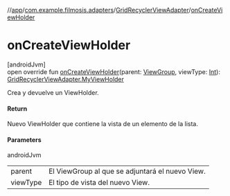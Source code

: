 //[app](../../../index.md)/[com.example.filmosis.adapters](../index.md)/[GridRecyclerViewAdapter](index.md)/[onCreateViewHolder](on-create-view-holder.md)

# onCreateViewHolder

[androidJvm]\
open override fun [onCreateViewHolder](on-create-view-holder.md)(parent: [ViewGroup](https://developer.android.com/reference/kotlin/android/view/ViewGroup.html), viewType: [Int](https://kotlinlang.org/api/latest/jvm/stdlib/kotlin/-int/index.html)): [GridRecyclerViewAdapter.MyViewHolder](-my-view-holder/index.md)

Crea y devuelve un ViewHolder.

#### Return

Nuevo ViewHolder que contiene la vista de un elemento de la lista.

#### Parameters

androidJvm

| | |
|---|---|
| parent | El ViewGroup al que se adjuntará el nuevo View. |
| viewType | El tipo de vista del nuevo View. |
